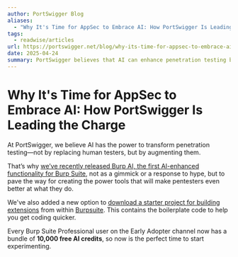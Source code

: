 ```yaml
---
author: PortSwigger Blog
aliases:
  - "Why It's Time for AppSec to Embrace AI: How PortSwigger Is Leading the Charge"
tags:
  - readwise/articles
url: https://portswigger.net/blog/why-its-time-for-appsec-to-embrace-ai-how-portswigger-is-leading-the-charge?__readwiseLocation=
date: 2025-04-24
summary: PortSwigger believes that AI can enhance penetration testing by making it faster and more accurate without replacing human testers. They have introduced AI features in Burp Suite to help pentesters automate repetitive tasks while maintaining control over sensitive information. The goal is to integrate AI seamlessly into existing workflows, empowering security professionals to work smarter and more efficiently.
---
```

# Why It's Time for AppSec to Embrace AI: How PortSwigger Is Leading the Charge

At PortSwigger, we believe AI has the power to transform penetration testing—not by replacing human testers, but by augmenting them. [](https://read.readwise.io/read/01jmczhjjjs27fbs03gjr0kr1f)

That’s why [we’ve recently released Burp AI, the first AI-enhanced functionality for Burp Suite](https://portswigger.net/blog/the-future-of-security-testing-harness-ai-powered-extensibility-in-burp-nbsp), not as a gimmick or a response to hype, but to pave the way for creating the power tools that will make pentesters even better at what they do. [](https://read.readwise.io/read/01jmczjbwb4k0b544cqsrpk3ad)

We've also added a new option to [download a starter project for building extensions](https://portswigger.net/burp/documentation/desktop/extensions/creating/development-environment/starter-project-setup) from within [Burpsuite](../../Dev,%20ICT%20&%20Cybersec/Tools/Burpsuite.md). This contains the boilerplate code to help you get coding quicker.

Every Burp Suite Professional user on the Early Adopter channel now has a bundle of **10,000 free AI credits**, so now is the perfect time to start experimenting. [](https://read.readwise.io/read/01jmczxwtw33kefbw73hjqezka)


